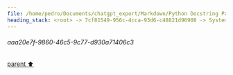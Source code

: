 ```yaml
---
file: /home/pedro/Documents/chatgpt_export/Markdown/Python Docstring Parsing Implementation.md
heading_stack: <root> -> 7cf81549-956c-4cca-93d6-c48821d96908 -> System -> 6476dbd4-7f75-47f1-8b0d-9b56ca8f2c66 -> System -> aaa20e7f-9860-46c5-9c77-d930a71406c3
---
```

###### aaa20e7f-9860-46c5-9c77-d930a71406c3
[parent ⬆️](#6476dbd4-7f75-47f1-8b0d-9b56ca8f2c66)
